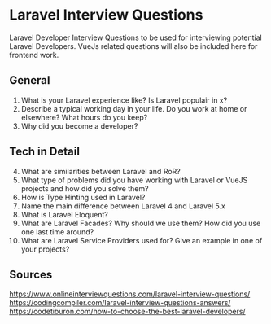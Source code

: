 # Laravel Interview Questions
Laravel Developer Interview Questions to be used for interviewing potential Laravel Developers. VueJs related questions will also be included here for frontend work.


## General

1. What is your Laravel experience like? Is Laravel populair in x?
2. Describe a typical working day in your life. Do you work at home or elsewhere? What hours do you keep?
3. Why did you become a developer?

## Tech in Detail
4. What are similarities between Laravel and RoR?
5. What type of problems did you have working with Laravel or VueJS projects and how did you solve them?
6. How is Type Hinting used in Laravel?
7. Name the main difference between Laravel 4 and Laravel 5.x
8. What is Laravel Eloquent?
9. What are Laravel Facades? Why should we use them? How did you use one last time around?
10. What are Laravel Service Providers used for? Give an example in one of your projects?

## Sources

https://www.onlineinterviewquestions.com/laravel-interview-questions/
https://codingcompiler.com/laravel-interview-questions-answers/
https://codetiburon.com/how-to-choose-the-best-laravel-developers/
